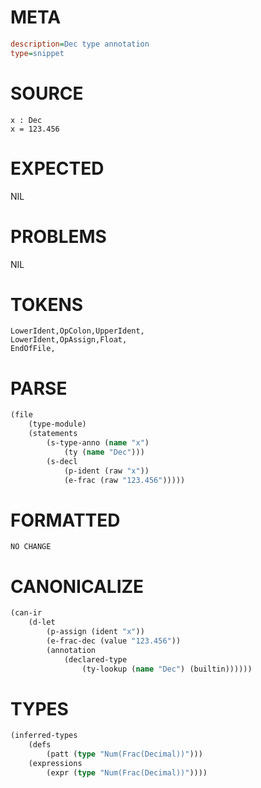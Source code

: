 # META
~~~ini
description=Dec type annotation
type=snippet
~~~
# SOURCE
~~~roc
x : Dec
x = 123.456
~~~
# EXPECTED
NIL
# PROBLEMS
NIL
# TOKENS
~~~zig
LowerIdent,OpColon,UpperIdent,
LowerIdent,OpAssign,Float,
EndOfFile,
~~~
# PARSE
~~~clojure
(file
	(type-module)
	(statements
		(s-type-anno (name "x")
			(ty (name "Dec")))
		(s-decl
			(p-ident (raw "x"))
			(e-frac (raw "123.456")))))
~~~
# FORMATTED
~~~roc
NO CHANGE
~~~
# CANONICALIZE
~~~clojure
(can-ir
	(d-let
		(p-assign (ident "x"))
		(e-frac-dec (value "123.456"))
		(annotation
			(declared-type
				(ty-lookup (name "Dec") (builtin))))))
~~~
# TYPES
~~~clojure
(inferred-types
	(defs
		(patt (type "Num(Frac(Decimal))")))
	(expressions
		(expr (type "Num(Frac(Decimal))"))))
~~~
